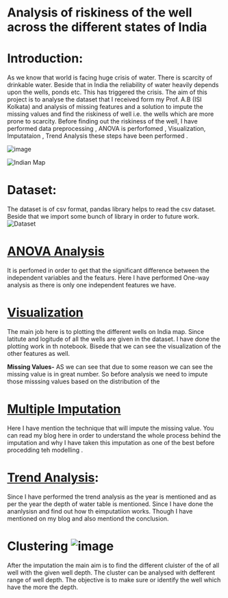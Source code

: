
# Analysis of riskiness of the well across the different states of India
# Introduction:  
As we know that world is facing huge crisis of water. There is scarcity of drinkable water. Beside that in India the reliability of water heavily depends upon the wells, ponds etc. This has triggered the crisis. The aim of this project is to analyse the dataset that I received form my Prof. A.B (ISI Kolkata) and analysis of missing features and a solution to impute the missing values and find the riskiness of well i.e. the wells which are more prone to scarcity. Before finding out the riskiness of the well, I have performed data preprocessing , ANOVA is perforfomed , Visualization, Imputataion , Trend Analysis these steps have been performed .

![image](https://user-images.githubusercontent.com/22790745/132808385-86c1c482-387a-466a-a63f-b468ac2a5e88.png)

![Indian Map](https://user-images.githubusercontent.com/22790745/132087350-3e5269f9-fed2-410b-9c9d-ddf38582e5db.png)

# Dataset:
The dataset is of csv format, pandas library helps to read the csv dataset. Beside that we import some bunch of library in order to future work.
![Dataset](https://user-images.githubusercontent.com/22790745/132087281-326390bf-ef10-485c-870e-4483c37f0808.png)


# [ANOVA Analysis](https://www.kaggle.com/jurk06/one-way-anova-analysis) 
It is perfomed in order to get that the significant difference between the independent variables and the featurs. Here I have performed One-way analysis as there is only one independent features we have.

# [Visualization](https://www.kaggle.com/jurk06/indian-map#Well-depth-Analysis) 
The main job here is to plotting the different wells on India map. Since latitute and logitude of all the wells are given in the dataset. I have done the plotting work in th notebook. Bisede that we can see the visualization of the other features as well.

 **Missing Values-**  AS we can see that due to some reason we can see the missing value is in great number. So before analysis we need to impute those misssing values based on the distribution of the 


# [Multiple Imputation](https://rabkumarisinghisikolkata.medium.com/visualization-and-multiple-imputation-734b9e73f2b2)
Here I have mention the technique that will impute the missing value. You can read my blog here in order to understand the whole process behind the imputation and why I have taken this imputation as one of the best before procedding teh modelling .

# [Trend Analysis](https://www.kaggle.com/jurk06/trends-analysis):
Since I have performed the trend analysis as the year is mentioned and as per the year the depth of water table is mentioned. Since I have done the ananlysisn and find out how th eimputatiion works. Though I have mentioned on my blog and also mentiond the conclusion.


#  Clustering ![image](https://user-images.githubusercontent.com/22790745/132794271-830acbb9-bab7-4cb0-9ec1-7ce370396850.png)


After the imputation the main aim is to find the different cluister of the of all well with the given well depth. The cluster can be analysed with defferent range of well depth. The objective is to make sure or identify the well which have the more the depth. 
